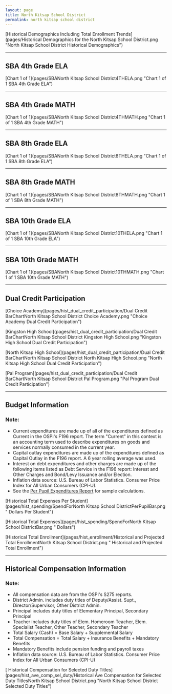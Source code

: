 ```yaml
---
layout: page
title: North Kitsap School District
permalink: north kitsap school district
---
```



[Historical Demographics Including Total Enrollment Trends](pages/Historical Demographics for the North Kitsap School District.png "North Kitsap School District Historical Demographics")

___

## SBA 4th Grade ELA

[Chart 1 of 1](pages/SBANorth Kitsap School District4THELA.png "Chart 1 of 1 SBA 4th Grade ELA")


___

## SBA 4th Grade MATH

[Chart 1 of 1](pages/SBANorth Kitsap School District4THMATH.png "Chart 1 of 1 SBA 4th Grade MATH")


___

## SBA 8th Grade ELA

[Chart 1 of 1](pages/SBANorth Kitsap School District8THELA.png "Chart 1 of 1 SBA 8th Grade ELA")


___

## SBA 8th Grade MATH

[Chart 1 of 1](pages/SBANorth Kitsap School District8THMATH.png "Chart 1 of 1 SBA 8th Grade MATH")


___

## SBA 10th Grade ELA

[Chart 1 of 1](pages/SBANorth Kitsap School District10THELA.png "Chart 1 of 1 SBA 10th Grade ELA")


___

## SBA 10th Grade MATH

[Chart 1 of 1](pages/SBANorth Kitsap School District10THMATH.png "Chart 1 of 1 SBA 10th Grade MATH")


___

## Dual Credit Participation

[Choice Academy](pages/hist_dual_credit_participation/Dual Credit BarChartNorth Kitsap School District Choice Academy.png "Choice Academy Dual Credit Participation")

[Kingston High School](pages/hist_dual_credit_participation/Dual Credit BarChartNorth Kitsap School District Kingston High School.png "Kingston High School Dual Credit Participation")

[North Kitsap High School](pages/hist_dual_credit_participation/Dual Credit BarChartNorth Kitsap School District North Kitsap High School.png "North Kitsap High School Dual Credit Participation")

[Pal Program](pages/hist_dual_credit_participation/Dual Credit BarChartNorth Kitsap School District Pal Program.png "Pal Program Dual Credit Participation")


___

## Budget Information
### Note:
- Current expenditures are made up of all of the expenditures defined as Current in the OSPI's F196 report. The term "Current" in this context is an accounting term used to describe expenditures on goods and services normally consumed in the current year.
- Capital outlay expenditures are made up of the expenditures defined as Capital Outlay in the F196 report. A 6 year rolling average was used.
- Interest on debt expenditures and other charges are made up of the following items listed as Debt Service in the F196 report: Interest and Other Charges and Bond/Levy Issuance and/or Election.
- Inflation data source: U.S. Bureau of Labor Statistics. Consumer Price Index for All Urban Consumers (CPI-U).
- See the [Per Pupil Expenditures Report](report_expenditures) for sample calculations.

[Historical Total Expenses Per Student](pages/hist_spending/SpendForNorth Kitsap School DistrictPerPupilBar.png " Dollars Per Student")

[Historical Total Expenses](pages/hist_spending/SpendForNorth Kitsap School DistrictBar.png " Dollars")

[Historical Total Enrollment](pages/hist_enrollment/Historical and Projected Total EnrollmentNorth Kitsap School District.png " Historical and Projected Total Enrollment")


___

## Historical Compensation Information
### Note:
- All compensation data are from the OSPI's S275 reports.
- District Admin. includes duty titles of Deputy/Assist. Supt., Director/Supervisor, Other District Admin.
- Principal includes duty titles of Elementary Principal, Secondary Principal
- Teacher includes duty titles of Elem. Homeroom Teacher, Elem. Specialist Teacher, Other Teacher, Secondary Teacher
- Total Salary (Cash) = Base Salary + Supplemental Salary
- Total Compensation = Total Salary + Insurance Benefits + Mandatory Benefits
- Mandatory Benefits include pension funding and payroll taxes
- Inflation data source: U.S. Bureau of Labor Statistics. Consumer Price Index for All Urban Consumers (CPI-U)

[ Historical Compensation for Selected Duty Titles](pages/hist_ave_comp_sel_duty/Historical Ave Compensation for Selected Duty TitlesNorth Kitsap School District.png "North Kitsap School District Selected Duty Titles")

